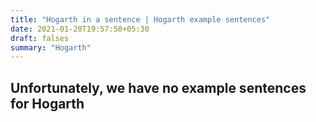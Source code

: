 ```yaml
---
title: "Hogarth in a sentence | Hogarth example sentences"
date: 2021-01-20T19:57:50+05:30
draft: falses
summary: "Hogarth"
---
```

## Unfortunately, we have no example sentences for Hogarth                 
